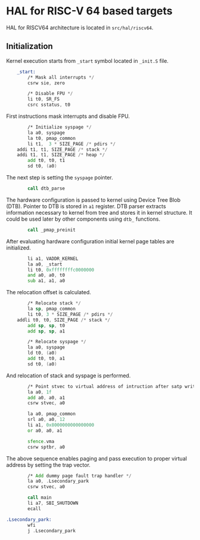 # HAL for RISC-V 64 based targets

HAL for RISCV64 architecture is located in `src/hal/riscv64`.

## Initialization

Kernel execution starts from `_start` symbol located in `_init.S` file.

```asm
    _start:
        /* Mask all interrupts */
        csrw sie, zero

        /* Disable FPU */
        li t0, SR_FS
        csrc sstatus, t0
```

First instructions mask interrupts and disable FPU.

```asm
        /* Initialize syspage */
        la a0, syspage
        la t0, pmap_common
        li t1,  3 * SIZE_PAGE /* pdirs */
	addi t1, t1, SIZE_PAGE /* stack */
	addi t1, t1, SIZE_PAGE /* heap */
        add t0, t0, t1
        sd t0, (a0)
```

The next step is setting the `syspage` pointer.

```asm
        call dtb_parse
```

The hardware configuration is passed to kernel using Device Tree Blob (DTB). Pointer to DTB is stored in `a1` register.
DTB parser extracts information necessary to kernel from tree and stores it in kernel structure. It could be used
later by other components using `dtb_` functions.

```asm
        call _pmap_preinit
```

After evaluating hardware configuration initial kernel page tables are initialized.

```asm
        li a1, VADDR_KERNEL
        la a0, _start
        li t0, 0xffffffffc0000000
        and a0, a0, t0
        sub a1, a1, a0
```

The relocation offset is calculated.

```asm
        /* Relocate stack */
        la sp, pmap_common
        li t0, 3 * SIZE_PAGE /* pdirs */
	addli t0, t0, SIZE_PAGE /* stack */
        add sp, sp, t0
        add sp, sp, a1

        /* Relocate syspage */
        la a0, syspage
        ld t0, (a0)
        add t0, t0, a1
        sd t0, (a0)
```

And relocation of stack and syspage is performed.

```asm
        /* Point stvec to virtual address of intruction after satp write */
        la a0, 1f
        add a0, a0, a1
        csrw stvec, a0

        la a0, pmap_common
        srl a0, a0, 12
        li a1, 0x8000000000000000
        or a0, a0, a1

        sfence.vma
        csrw sptbr, a0
```

The above sequence enables paging and pass execution to proper virtual address by setting the trap vector.

```asm
        /* Add dummy page fault trap handler */
        la a0, .Lsecondary_park
        csrw stvec, a0

        call main
        li a7, SBI_SHUTDOWN
        ecall

.Lsecondary_park:
        wfi
        j .Lsecondary_park
```
